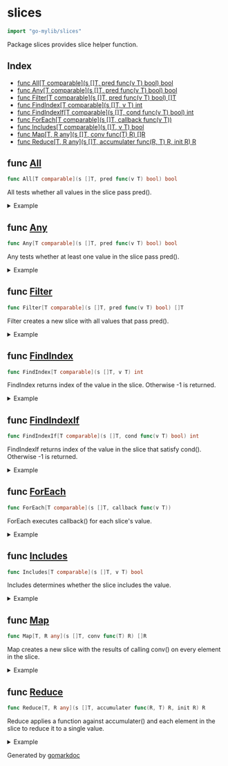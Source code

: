 <!-- Code generated by gomarkdoc. DO NOT EDIT -->

# slices

```go
import "go-mylib/slices"
```

Package slices provides slice helper function\.

## Index

- [func All[T comparable](s []T, pred func(v T) bool) bool](<#func-all>)
- [func Any[T comparable](s []T, pred func(v T) bool) bool](<#func-any>)
- [func Filter[T comparable](s []T, pred func(v T) bool) []T](<#func-filter>)
- [func FindIndex[T comparable](s []T, v T) int](<#func-findindex>)
- [func FindIndexIf[T comparable](s []T, cond func(v T) bool) int](<#func-findindexif>)
- [func ForEach[T comparable](s []T, callback func(v T))](<#func-foreach>)
- [func Includes[T comparable](s []T, v T) bool](<#func-includes>)
- [func Map[T, R any](s []T, conv func(T) R) []R](<#func-map>)
- [func Reduce[T, R any](s []T, accumulater func(R, T) R, init R) R](<#func-reduce>)


## func [All](<https://github.com/hidez8891/go-mylib/blob/master/slices/slice.go#L10>)

```go
func All[T comparable](s []T, pred func(v T) bool) bool
```

All tests whether all values in the slice pass pred\(\)\.

<details><summary>Example</summary>
<p>

```go
{
	array := []int{2, 4, 6, 8, 10}

	fmt.Println(All(array, func(v int) bool {
		return v%2 == 0
	}))

}
```

#### Output

```
true
```

</p>
</details>

## func [Any](<https://github.com/hidez8891/go-mylib/blob/master/slices/slice.go#L5>)

```go
func Any[T comparable](s []T, pred func(v T) bool) bool
```

Any tests whether at least one value in the slice pass pred\(\)\.

<details><summary>Example</summary>
<p>

```go
{
	array := []int{1, 2, 3, 4, 5}

	fmt.Println(Any(array, func(v int) bool {
		return v%2 == 0
	}))

}
```

#### Output

```
true
```

</p>
</details>

## func [Filter](<https://github.com/hidez8891/go-mylib/blob/master/slices/slice.go#L27>)

```go
func Filter[T comparable](s []T, pred func(v T) bool) []T
```

Filter creates a new slice with all values that pass pred\(\)\.

<details><summary>Example</summary>
<p>

```go
{
	array := []int{1, 2, 3, 4, 5}
	result := Filter(array, func(v int) bool {
		return v%2 == 1
	})

	for _, v := range result {
		fmt.Println(v)
	}

}
```

#### Output

```
1
3
5
```

</p>
</details>

## func [FindIndex](<https://github.com/hidez8891/go-mylib/blob/master/slices/slice.go#L39>)

```go
func FindIndex[T comparable](s []T, v T) int
```

FindIndex returns index of the value in the slice\. Otherwise \-1 is returned\.

<details><summary>Example</summary>
<p>

```go
{
	array := []int{1, 2, 3, 4, 5}

	fmt.Println(FindIndex(array, 4))

}
```

#### Output

```
3
```

</p>
</details>

## func [FindIndexIf](<https://github.com/hidez8891/go-mylib/blob/master/slices/slice.go#L47>)

```go
func FindIndexIf[T comparable](s []T, cond func(v T) bool) int
```

FindIndexIf returns index of the value in the slice that satisfy cond\(\)\. Otherwise \-1 is returned\.

<details><summary>Example</summary>
<p>

```go
{
	array := []int{1, 2, 3, 4, 5}

	fmt.Println(FindIndexIf(array, func(v int) bool {
		return v%2 == 0
	}))

}
```

#### Output

```
1
```

</p>
</details>

## func [ForEach](<https://github.com/hidez8891/go-mylib/blob/master/slices/slice.go#L20>)

```go
func ForEach[T comparable](s []T, callback func(v T))
```

ForEach executes callback\(\) for each slice's value\.

<details><summary>Example</summary>
<p>

```go
{
	array := []int{1, 2, 3, 4, 5}

	ForEach(array, func(v int) {
		fmt.Println(v)
	})

}
```

#### Output

```
1
2
3
4
5
```

</p>
</details>

## func [Includes](<https://github.com/hidez8891/go-mylib/blob/master/slices/slice.go#L57>)

```go
func Includes[T comparable](s []T, v T) bool
```

Includes determines whether the slice includes the value\.

<details><summary>Example</summary>
<p>

```go
{
	array := []int{1, 2, 3, 4, 5}

	fmt.Println(Includes(array, 4))

}
```

#### Output

```
true
```

</p>
</details>

## func [Map](<https://github.com/hidez8891/go-mylib/blob/master/slices/slice.go#L63>)

```go
func Map[T, R any](s []T, conv func(T) R) []R
```

Map creates a new slice with the results of calling conv\(\) on every element in the slice\.

<details><summary>Example</summary>
<p>

```go
{
	array := []int{1, 2, 3, 4, 5}
	result := Map(array, func(v int) int {
		return v * 2
	})

	for _, v := range result {
		fmt.Println(v)
	}

}
```

#### Output

```
2
4
6
8
10
```

</p>
</details>

## func [Reduce](<https://github.com/hidez8891/go-mylib/blob/master/slices/slice.go#L73>)

```go
func Reduce[T, R any](s []T, accumulater func(R, T) R, init R) R
```

Reduce applies a function against accumulater\(\) and each element in the slice to reduce it to a single value\.

<details><summary>Example</summary>
<p>

```go
{
	array := []int{1, 2, 3, 4, 5}

	fmt.Println(Reduce(array, func(acc string, v int) string {
		return acc + fmt.Sprintf("%d", v)
	}, ""))

}
```

#### Output

```
12345
```

</p>
</details>



Generated by [gomarkdoc](<https://github.com/princjef/gomarkdoc>)
